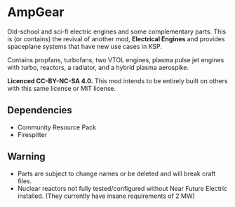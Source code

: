 # AmpGear
Old-school and sci-fi electric engines and some complementary parts. This is (or contains) the revival of another mod, **Electrical Engines** and provides spaceplane systems that have new use cases in KSP.

Contains propfans, turbofans, two VTOL engines, plasma pulse jet engines with turbo, reactors, a radiator, and a hybrid plasma aerospike.

**Licenced CC-BY-NC-SA 4.0.** This mod intends to be entirely built on others with this same license or MIT license.

## Dependencies
* Community Resource Pack
* Firespitter

## Warning
* Parts are subject to change names or be deleted and will break craft files.
* Nuclear reactors not fully tested/configured without Near Future Electric installed. (They currently have insane requirements of 2 MW)